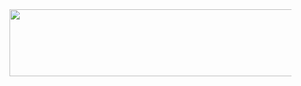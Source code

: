 
<a href="https://github.com/devxb/gitanimals">
  <img
    src="https://render.gitanimals.org/lines/imooyoni?pet-id=636396034961795676"
    width="600"
    height="120"
  />
</a>
  
